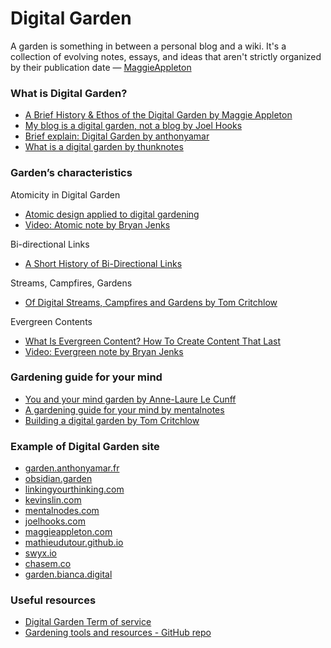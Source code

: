 # Digital Garden

A garden is something in between a personal blog and a wiki. It's a collection of evolving notes, essays, and ideas that aren't strictly organized by their publication date — [MaggieAppleton](https://github.com/MaggieAppleton/digital-gardeners)

### What is Digital Garden?

-   [A Brief History & Ethos of the Digital Garden by Maggie Appleton](https://maggieappleton.com/garden-history)
-   [My blog is a digital garden, not a blog by Joel Hooks](https://href.li/?https://joelhooks.com/digital-garden)
-   [Brief explain: Digital Garden by anthonyamar](https://garden.anthonyamar.fr/Digital+garden/Digital+garden)
-   [What is a digital garden by thunknotes](https://www.thunknotes.com/blog/what-is-a-digital-garden)

### Garden’s characteristics

Atomicity in Digital Garden
-   [Atomic design applied to digital gardening](https://garden.anthonyamar.fr/Digital+garden/Atomic+design+applied+to+digital+gardening)
-   [Video: Atomic note by Bryan Jenks](https://www.youtube.com/watch?v=IG9aOeJDlOw)

Bi-directional Links
-   [A Short History of Bi-Directional Links](https://maggieappleton.com/bidirectionals)

Streams, Campfires, Gardens
-   [Of Digital Streams, Campfires and Gardens by Tom Critchlow](https://href.li/?https://tomcritchlow.com/2018/10/10/of-gardens-and-wikis/)

Evergreen Contents
-   [What Is Evergreen Content? How To Create Content That Last](https://www.semrush.com/blog/evergreen-content/?kw=&cmp=AA_SRCH_DSA_Blog_Core_BU_EN&label=dsa_pagefeed&Network=g&Device=c&utm_content=507057910701&kwid=dsa-1053501805907&cmpid=12565136841&agpid=119030064666&BU=Core&extid=167593378975&adpos=E)
-   [Video: Evergreen note by Bryan Jenks](https://www.youtube.com/watch?v=WpwRxZWRmTU)

### Gardening guide for your mind

-   [You and your mind garden by Anne-Laure Le Cunff](https://nesslabs.com/mind-garden)
-   [A gardening guide for your mind by mentalnotes](https://www.mentalnodes.com/a-gardening-guide-for-your-mind)
-   [Building a digital garden by Tom Critchlow](https://tomcritchlow.com/2019/02/17/building-digital-garden/)

### Example of Digital Garden site

-   [garden.anthonyamar.fr](https://garden.anthonyamar.fr/Welcome+in+my+mind+%F0%9F%A7%A0)
-   [obsidian.garden](https://obsidian.garden/%F0%9F%91%A9%E2%80%8D%F0%9F%8C%BE+Your+Knowledge+Garden)
-   [linkingyourthinking.com](https://notes.linkingyourthinking.com/_Start+Here)
-   [kevinslin.com](https://www.kevinslin.com/)
-   [mentalnodes.com](https://www.mentalnodes.com/)
-   [joelhooks.com](https://joelhooks.com/)
-   [maggieappleton.com](https://maggieappleton.com/garden)
-   [mathieudutour.github.io](https://mathieudutour.github.io/gatsby-digital-garden/)
-   [swyx.io](https://www.swyx.io/ideas/?show=Essays&show=Snippets)
-   [chasem.co](https://chasem.co/notes)
-   [garden.bianca.digital](https://garden.bianca.digital/design-moc)

### Useful resources

-   [Digital Garden Term of service](https://www.swyx.io/digital-garden-tos)
-   [Gardening tools and resources - GitHub repo](https://github.com/MaggieAppleton/digital-gardeners)